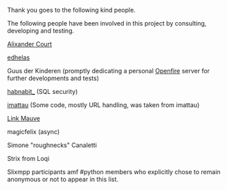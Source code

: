 Thank you goes to the following kind people.

The following people have been involved in this project by consulting, developing and testing.

[Alixander Court](https://alixandercourt.com/)

[edhelas](https://github.com/edhelas/atomtopubsub)

Guus der Kinderen (promptly dedicating a personal [Openfire](https://www.igniterealtime.org/projects/) server for further developments and tests)

[habnabit_](irc://irc.libera.chat/#python) (SQL security)

[imattau](https://github.com/imattau/atomtopubsub) (Some code, mostly URL handling, was taken from imattau)

[Link Mauve](https://linkmauve.fr/contact.xhtml)

magicfelix (async)

Simone "roughnecks" Canaletti

Strix from Loqi

Slixmpp participants amf #python members who explicitly chose to remain anonymous or not to appear in this list.
